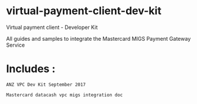 # virtual-payment-client-dev-kit
Virtual payment client - Developer Kit

All guides and samples to integrate the Mastercard MIGS Payment Gateway Service

# Includes :
`ANZ VPC Dev Kit September 2017`

`Mastercard datacash vpc migs integration doc`

